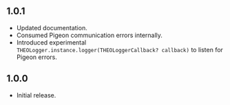 ## 1.0.1

* Updated documentation.
* Consumed Pigeon communication errors internally.
* Introduced experimental `THEOLogger.instance.logger(THEOLoggerCallback? callback)` to listen for Pigeon errors.

## 1.0.0

* Initial release.